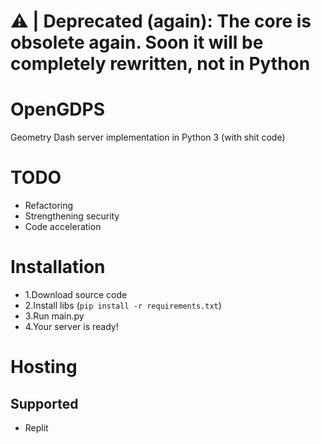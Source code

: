 # ⚠ | Deprecated (again): The core is obsolete again. Soon it will be completely rewritten, not in Python
# OpenGDPS
Geometry Dash server implementation in Python 3 (with shit code)

# TODO
 - Refactoring
 - Strengthening security
 - Code acceleration

# Installation
 - 1.Download source code
 - 2.Install libs (``pip install -r requirements.txt``)
 - 3.Run main.py
 - 4.Your server is ready!

# Hosting
## Supported
 - Replit
